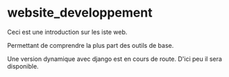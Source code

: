 # website_developpement
Ceci est une introduction sur les iste web.

Permettant de comprendre la plus part des outils de base.

Une version dynamique avec django est en cours de route. D'ici peu il sera disponible.
